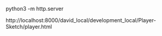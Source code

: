 python3 -m http.server

http://localhost:8000/david_local/development_local/Player-Sketch/player.html
